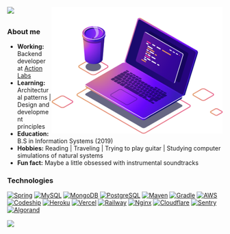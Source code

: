 <!--- 
<h2> 𝐇𝐞𝐥𝐥𝐨 𝐭𝐡𝐞𝐫𝐞, 𝐟𝐞𝐥𝐥𝐨𝐰
    <𝚌𝚘𝚍𝚎𝚛𝚜 />!
</h2>
--->

<img src="https://raw.githubusercontent.com/amycardoso/amycardoso/master/computer-illustration.png" min-width="400px"
    max-width="400px" width="400px" align="right" alt="Computador iuriCode">

<p align="left">
    <sup>
        <a href="https://github.com/antonkomarev/github-profile-views-counter">
            <img src="https://komarev.com/ghpvc/?username=amycardoso&color=380e82">
        </a>
    </sup>

<h3>About me</h3>

<ul>
    <li><b>Working:</b> Backend developer at <a href="https://www.actionlabs.com.br">Action Labs</a></li>
    <li><b>Learning:</b> Architectural patterns | Design and development principles</li>
    <li><b>Education:</b> B.S in Information Systems (2019)</li>
    <li><b>Hobbies:</b> Reading | Traveling | Trying to play guitar | Studying computer simulations of natural systems
    </li>
    <li><b>Fun fact:</b> Maybe a little obsessed with instrumental soundtracks</li>
</ul>

</p>

<p align="left">
<h3>Technologies</h3>
<a href="#" alt="Spring">
    <img alt="Spring"
        src="https://img.shields.io/badge/Spring-6DB33F?style=flat-square&logo=spring&logoColor=white"></a>
<a href="#" alt="MySQL">
    <img alt="MySQL" src="https://img.shields.io/badge/MySQL-005C84?style=flat-square&logo=mysql&logoColor=white"></a>
<a href="#" alt="MongoDB">
    <img alt="MongoDB"
        src="https://img.shields.io/badge/MongoDB-47A248?style=flat-square&logo=mongodb&logoColor=white"></a>
<a href="#" alt="PostgreSQL">
    <img alt="PostgreSQL"
        src="https://img.shields.io/badge/PostgreSQL-316192?style=flat-square&logo=postgresql&logoColor=white"></a>
<a href="#" alt="Maven">
    <img alt="Maven"
        src="https://img.shields.io/badge/Apache_Maven-C71A36?style=flat-square&logo=apachemaven&logoColor=white"></a>
<a href="#" alt="Gradle">
    <img alt="Gradle"
        src="https://img.shields.io/badge/Gradle-02303A?style=flat-square&logo=gradle&logoColor=white"></a>
<a href="#" alt="AWS">
    <img alt="AWS"
        src="https://img.shields.io/badge/Amazon_AWS-232F3E?style=flat-square&logo=amazon-aws&logoColor=white"></a>
<a href="#" alt="Codeship">
    <img alt="Codeship"
        src="https://img.shields.io/badge/Codeship-004466?style=flat-square&logo=codeship&logoColor=white"></a>
<a href="#" alt="Heroku">
    <img alt="Heroku"
        src="https://img.shields.io/badge/Heroku-430098?style=flat-square&logo=heroku&logoColor=white"></a>
<a href="#" alt="Vercel">
    <img alt="Vercel"
        src="https://img.shields.io/badge/Vercel-000000?style=flat-square&logo=Vercel&logoColor=white"></a>
<a href="#" alt="Railway">
    <img alt="Railway"
        src="https://img.shields.io/badge/Railway-0B0D0E?style=flat-square&logo=Railway&logoColor=white"></a>
<a href="#" alt="Nginx">
    <img alt="Nginx" src="https://img.shields.io/badge/Nginx-009639?style=flat-square&logo=nginx&logoColor=white"></a>
<a href="#" alt="Cloudflare">
    <img alt="Cloudflare"
        src="https://img.shields.io/badge/Cloudflare-F38020?style=flat-square&logo=Cloudflare&logoColor=white"></a>
<a href="#" alt="Sentry">
    <img alt="Sentry"
        src="https://img.shields.io/badge/Sentry-362D59?style=flat-square&logo=Sentry&logoColor=white"></a>
<a href="#" alt="Algorand">
    <img alt="Algorand"
        src="https://img.shields.io/badge/Algorand-000000?style=flat-square&logo=algorand&logoColor=white"></a>
</p>

<a href="https://github.com/anuraghazra/github-readme-stats">
    <img align="center"
        src="https://github-readme-stats.vercel.app/api/top-langs/?username=amycardoso&hide=PLpgSQL,TSQL,html,css,scss,ruby,php&langs_count=6&layout=compact&hide_title=true&count_private=true&theme=radical" />
</a>

<!--- 
 ### Activity
![github contribution grid snake animation](https://raw.githubusercontent.com/amycardoso/amycardoso/output/github-contribution-grid-snake.svg)

<a href="https://dribbble.com/shots/4789906-Hi"> <img align="right" src='https://github.com/amycardoso/amycardoso/blob/master/girl.gif' width='300'><a/>

<a href="https://github.com/anuraghazra/github-readme-stats">
  <img align="center" src="https://github-readme-stats.vercel.app/api?username=amycardoso&count_private=true&hide_title=true&hide=contribs&theme=radical" />
</a>
--->
